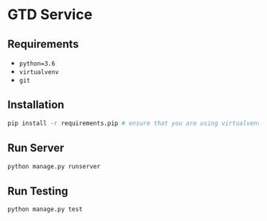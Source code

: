 # GTD Service

## Requirements

- `python=3.6`
- `virtualvenv`
- `git`

## Installation

```bash
pip install -r requirements.pip # ensure that you are using virtualvenv and python 3
```

## Run Server

```bash
python manage.py runserver
```

## Run Testing

```bash
python manage.py test
```

